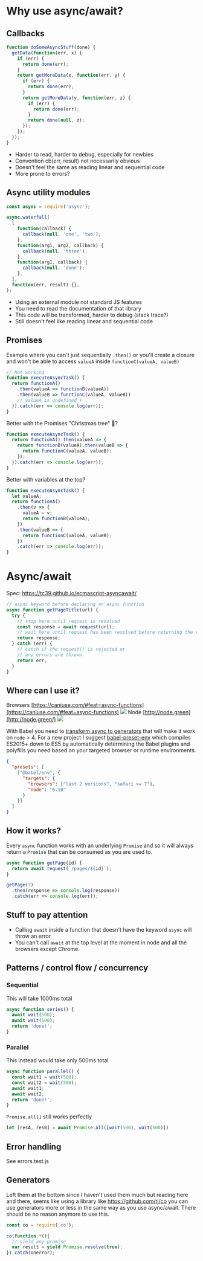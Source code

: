 # Why use async/await?

## Callbacks
```js
function doSomeAsyncStuff(done) {
  getData(function(err, x) {
    if (err) {
      return done(err);
    }
    return getMoreData(x, function(err, y) {
      if (err) {
        return done(err);
      }
      return getMoreData(y, function(err, z) {
        if (err) {
          return done(err);
        }
        return done(null, z);
      });
    });
  });
}
```
- Harder to read, harder to debug, especially for newbies
- Convention cb(err, result) not necessarily obvious
- Doesn't feel the same as reading linear and sequential code
- More prone to errors?

## Async utility modules
```js
const async = require('async');

async.waterfall(
  [
    function(callback) {
      callback(null, 'one', 'two');
    },
    function(arg1, arg2, callback) {
      callback(null, 'three');
    },
    function(arg1, callback) {
      callback(null, 'done');
    },
  ],
  function(err, result) {},
);
```

- Using an external module not standard JS features
- You need to read the documentation of that library
- This code will be transformed, harder to debug (stack trace?)
- Still doesn't feel like reading linear and sequential code


## Promises

Example where you can't just sequentially `.then()` or you'll create a closure and won't be able to access `valueA` inside `functionC(valueA, valueB)`
```js
// Not working
function executeAsyncTask() {
  return functionA()
    .then(valueA => functionB(valueA))
    .then(valueB => functionC(valueA, valueB))
    // valueA is undefined ⬆️
  }).catch(err => console.log(err));
}
```
Better with the Promises "Christmas tree" 🎄?
```js
function executeAsyncTask() {
  return functionA().then(valueA => {
    return functionB(valueA).then(valueB => {
      return functionC(valueA, valueB);
    });
  }).catch(err => console.log(err));
}
```

Better with variables at the top?
```js
function executeAsyncTask() {
  let valueA;
  return functionA()
    .then(v => {
      valueA = v;
      return functionB(valueA);
    })
    .then(valueB => {
      return functionC(valueA, valueB);
    })
    .catch(err => console.log(err));
}
```

# Async/await
Spec: https://tc39.github.io/ecmascript-asyncawait/
```js
// async keyword before declaring an async function
async function getPageTitle(url) {
  try {
    // stop here until request is resolved
    const response = await request(url);
    // wait here until request has been resolved before returning the response
    return response;
  } catch (err) {
    // catch if the request() is rejected or
    // any errors are thrown
    return err;
  }
}
```

## Where can I use it?
Browsers [https://caniuse.com/#feat=async-functions](https://caniuse.com/#feat=async-functions)
![](browsers.png)
Node [http://node.green](http://node.green/)
![](node.green.png)

With Babel you need to [transform async to generators](https://babeljs.io/docs/plugins/transform-async-to-generator/) that will make it work on `node` > 4.
For a new project I suggest [babel-preset-env](https://github.com/babel/babel/tree/master/experimental/babel-preset-env) which compiles ES2015+ down to ES5 by automatically determining the Babel plugins and polyfills you need based on your targeted browser or runtime environments.
```json
{
  "presets": [
    ["@babel/env", {
      "targets": {
        "browsers": ["last 2 versions", "safari >= 7"],
        "node": "6.10"
      }
    }]
  ]
}
```

## How it works?

Every `async` function works with an underlying `Promise` and so it will always return a `Promise` that can be consumed as you are used to.
```js
async function getPage(id) {
  return await request(`/pages/${id}`);
}

getPage(1)
  .then(response => console.log(response))
  .catch(err => console.log(err));

```

## Stuff to pay attention
- Calling `await` inside a function that doesn't have the keyword `async` will throw an error
- You can't call `await` at the top level at the moment in node and all the browsers except Chrome.

## Patterns / control flow / concurrency
### Sequential
This will take 1000ms total
```js
async function series() {
  await wait(500);
  await wait(500);
  return 'done!';
}
```
### Parallel
This instead would take only 500ms total
```js
async function parallel() {
  const wait1 = wait(500);
  const wait2 = wait(500);
  await wait1;
  await wait2;
  return 'done!';
}
```
`Promise.all[]` still works perfectly
```js
let [resA, resB] = await Promise.all([wait(500), wait(500)])
```

## Error handling
See errors.test.js


## Generators
Left them at the bottom since I haven't used them much but reading here and there, seems like using a library like https://github.com/tj/co you can use generators more or less in the same way as you use async/await.
There should be no reason anymore to use this.
```js
const co = require('co');

co(function *(){
  // yield any promise
  var result = yield Promise.resolve(true);
}).catch(onerror);
```
